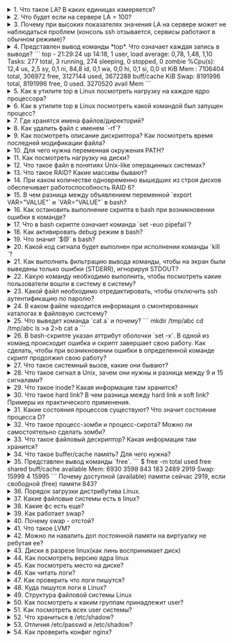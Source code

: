 <details>
<summary>
1. Что такое LA? В каких единицах измеряется?
</summary>
  LA (load average) -- параметр, определяющий среднюю нагрузку на систему за период времени (1 мин, 5 минут, 15 минут). Изменяется в количестве задач на одно ядро процессора. На нагрузку системы также влияет количество задач ввода-вывода и задержка сети. Также влияние на расчета LA оказывает: 1. Технология Hyper-Threading, которая делит одно физическое ядро на 2 логических, 2. Технология Turbo Bust, которая позволяет разгонять тактовую частоту процессора и работать на частоте выше заявленной, т.е. выше номинальной частоты (время на обработку одной задачи уменьшается). 
</details>
<details>
<summary>
2. Что будет если на сервере LA = 100? 
</summary>
  Вероятно, что на сервере будет наблюдаться замедленная работа сервисов, но если параметр LA равен количеству ядер в системе или количеству потоков в системе, то данная нагрузка является нормальной.
</details>
<details>
<summary>
3. Почему при высоких показателях значения LA на сервере может не наблюдаться проблем (консоль ssh отзывается, сервисы работают в обычном режиме)?
</summary>

  На параметр нагрузки LA влияет также и ожидание ввода-вывода (параметр *wa* в утилите *top*) в дисков и задержка сети. Данные параметры могут не влиять на работу основных сервисов в системе, но учитываются при расчете общей нагрузки на систему. 
</details>
<details>
<summary>
4. Представлен вывод команды *top*. Что означает каждая запись в выводе?
   ```
   top - 21:29:24 up 14:18,  1 user,  load average: 0,78, 1,48,   1,10
   Tasks: 277 total,   3 running, 274 sleeping,   0 stopped,      0 zombie
   %Cpu(s): 12,4 us,  2,5 sy,  0,1 ni, 84,8 id,  0,1 wa,  0,0   hi,  0,1 si,  0,0 st
   KiB Mem :  7106404 total,   306972 free,  3127144 used,    3672288 buff/cache
   KiB Swap:  8191996 total,  8191996 free,        0 used.    3270520 avail Mem 
   ```

</summary>

*top* - название утилиты.

*21:29:24* - текущее время системы.

*up 14:18* - сколько часов:минут система работает с момента последнего запуска.

*1 user* - количество пользователей авторизованных в системе.

*load average: 0,78, 1,48, 1,10* - параметр средней нагрузки на систему за период времени 1 минута, 5 минут, 15 минут.

*277 total* - всего процессов в системе.

*3 running* - количество процессов в работе.

*274 sleeping* - количество процессов в состоянии sleeping: ожидает какого-либо события или сигнала.

*0 stopped* - количество приостановленных процессов сигналом STOP или выполнением трассировки.

*0 zombie* - количество зомби-процессов, которые завершили своё выполнение, но присутствующие в системе, чтобы дать родительскому процессу считать свой код завершения.

| Параметр | Описание |
| us (user) | Использование процессора пользовательским процессами |
| sy (system) | Использование процессора системным процессами |
| ni (nice) | Использование процессора процессами с измененным приоритетом с помощью команды nice |
| id (idle) | Простой процессора. Можно сказать, что это свободные ресурсы |
| wa (IO-wait) | Говорит о простое, связанным с вводом/выводом |
| hi (hardware interrupts) | Показывает сколько процессорного времени было потрачено на обслуживание аппаратного прерывания |
| si (software interrupts) | Показывает сколько процессорного времени было потрачено на обслуживание софтверного прерывания |
| st (stolen by the hypervisor) | Показывает сколько процессорного времени было «украдено» гипервизором |

KiB Mem - количество оперативной памяти в кибибайтах (кратно 1024):
*7106404 total* -- всего доступно оперативной памяти в системе,
*306972 free* -- свободно оперативной памяти для использования,
*3127144 used* -- использовано оперативной памяти,
*3672288 buff/cache* -- буферизовано/закешировано оперативной памяти.

*KiB Swap* - количество swap-памяти в кибибайтах (кратно 1024), которые выделено на диске:
*8191996 total* - всего выделено swap-памяти,
*8191996 free* - свободно swap-памяти
*0 used* - использовано swap-памяти,
*3270520 avail Mem* - доступно для использования swap-памяти.
</details>
<details>
<summary>
5. Как в утилите top в Linux посмотреть нагрузку на каждое ядро процессора?

</summary>

  В утилите top нажать `1`, чтобы отобразить все ядра в системе.
</details>
<details>
<summary>
6. Как в утилите top в Linux посмотреть какой командой был запущен процесс?

</summary>

  В утилите top нажать `c`, чтобы отобразить команды, которыми были запущены процессы.
</details>
<details>
<summary>
7. Где хранятся имена файлов/директорий?
</summary>

 - Inodes не содержат имён файлов, только другие метаданные файла. 
 - Каталоги Unix представляют собой списки ассоциативных структур, каждая из которых содержит одно имя файла и один номер индекса.
 - Драйвер файловой системы должен найти каталог, ищущий определенное имя файла, а затем преобразовать имя файла в правильный соответствующий номер индекса.

Таким образом имя файла/директории хранится в информационной структуре каталов.
</details>
<details>
<summary>
8. Как удалить файл с именем `-rf`?

</summary>

```
rm ./-rf
```
</details>
<details>
<summary>
9. Как посмотреть описание дискриптора? Как посмотреть время последней модификации файла?

</summary>

Посмотреть полную информацию по дискриптору возможно командой `stat <path_to_file>`.
Время модификации:
```
stat --format=%y dira
```
</details>
<details>
<summary>
10. Для чего нужна переменная окружения PATH?

</summary>

Переменная окружения PATH содержит абсолютные пути директорий, в которых производится поиск исполняемых файлов при вводе команд
</details>
<details>
<summary>
11. Как посмотреть нагрузку на диски?
</summary>
Установить утилиту `sysstat`, проверить нагрузку на диски `iostat -xtc`.
</details>
<details>
<summary>
12. Что такое файл в понятиях Unix-like операцинных системах?
</summary>

Файлы - это объекты, в которые мы записываем информацию и наши данные, исполняемые файлы, но кроме этих привычных нам понятий здесь есть файлы специального назначения - файлы устройств, файлы туннелей, сокетов и многое другое.

Типы файлов в Linux:
- Обычные файлы, для хранения информации;
- Специальные файлы - для устройств и туннелей;
- Директории.
</details>
<details>
<summary>
13. Что такое RAID? Какие массивы бывают?
</summary>

RAID (Redundant Array of Independent Disks) - избыточный массив независимых дисков, технология виртуализации данных для объединения нескольких физических дисковых устройств в логический модуль для повышения отказоустойчивости и производительности.

В зависимости от количества дисков и класса отказоустойчивости существуют следующие основные типы RAID:
RAID 0:
RAID 1:
RAID 5:
RAID 6:
RAID 10:
</details>
<details>
<summary>
14. При каком количестве одновременно вышедших из строя дисков обеспечивает работоспособность RAID 6?
</summary>
2 диска.
</details>
<details>
<summary>
15. В чем разница между объявлением переменной `export VAR="VALUE"` и `VAR="VALUE"` в bash?
</summary>
При объявлении переменной через export - переменная будет доступна в любых других процессах, при обычном объявлении переменной - переменная будет доступна только в запущенном процессе.
</details>
<details>
<summary>
16. Как остановить выполнение скрипта в bash при возникновении ошибки в команде?
</summary>
Команда `set -e` завершит скрипт с ошибкой, в случае, если в нижеследующем bash коде будет обнаружена ошибка. По-умолчанию bash скрипт продолжает работу, если в ходе выполнения возникла ошибка.
</details>
<details>
<summary>
17. Что в bash скрипте означает команда `set -euo pipefail`?
</summary>
Команда `set` устанавливает аттрибуты оболочки с опеределенных опций.
Опция `-e` - означает, что скрипт будет остановлен, когда произойдет ошибка в ходе его выполнения.
Опция `-u` - означает, что скрипт будет остановлен, если в ходе скрипта, будет обнаружена переменная, которая не определена.
Опция `-o pipefail` - означает, что скрипт будет остановлен, если в ходе пайплайна команд будет выявлена ошибка. 
</details>
<details>
<summary>
18. Как активировать debug режим в bash?
</summary>
Команда `set -x` в начале скрипта активирует вывод в консоль debug информации.
</details>
<details>
<summary>
19. Что значит `$@` в bash?
</summary>
`$@` - все параметры переданные скрипту.
</details>
<details>
<summary>
20. Какой код сигнала будет выполнен при исполнении команды `kill <PID>`?
</summary>
Сигнал SIGTERM (код 15) - это сигнал по-умолчанию отправляемый при вызове команды kill. Это указывает процессу на завершение работы и обычно считается сигналом для использования при чистом завершении работы.
</details>
<details>
<summary>
21. Как выполнить фильтрацию вывода команды, чтобы на экран были выведены только ошибки (STDERR), игнорируя STDOUT?
</summary>
```
cmd 2>&1 >/dev/null | grep pattern
```
</details>
<details>
<summary>
22. Какую команду необходимо выполнить, чтобы посмотреть какие пользователи вошли в систему в систему?
</summary>
Команда `w` покажет список пользователей, которые вошли на сервер.
</details>
<details>
<summary>
23. Какой файл необходимо отредактировать, чтобы отключить ssh аутентификацию по паролю?
</summary>
Необходимо редактировать файл `/etc/ssh/sshd_config`, отвечающий за конфигурацию сервиса ssh.
</details>
<details>
<summary>
24. В каком файле находится информация о смонтированных каталогах в файловую систсему?
</summary>
Файл `/etc/fstab` содержит информацию о смонтированных каталогах в файловую систему. 
</details>
<details>
<summary>
25. Что выведет команда `cat a` и почему?
```
mkdir /tmp/abc
cd /tmp/abc
ls >a 2>b
cat a
```
</summary>
`cat a` выведет
```
a
b
```
Обработка команды идёт справа налево. Сначала создается файл *b*, потом создается файл *a*, команда `ls` отображает список файлов в текущей директории (файлы *a* и *b* уже созданы) в одну колонну и перенаправляет стандартный поток вывода (`>`) в файл *a*, а стандартный поток ошибок `2` в файл *b*. 
</details>
<details>
<summary>
26. В bash-скрипте указан аттрибут оболочки `set -x`. В одной из команд происходит ошибка и скрипт завершает свою работу. Как сделать, чтобы при возникновении ошибки в определенной команде скрипт продолжил свою работу?
</summary>
1 вариант: указать `|| true` после выполнения команды с ошибкой.
```sh
<command with error> || true
```

2 вариант: до выполнения данной команды указать `set +e` для игнорирования ошибок, начиная со следующей строки и после выполнения команды указать `set -e` для завершения работы скрипта в случае ошибки, начиная со следующей строки.
```sh
set -e
<command 1>
<command 2>
set +e
<command 3 wih error>
set -e
```
</details>
<details>
<summary>
27. Что такое системный вызов, какие они бывают?
</summary>
Системный вызов - обращение программы к ядру операционной системы для выполнения какой-либо операции.

В Unix, Unix-like и других POSIX-совместимых операционных системах популярными системными вызовами являются:
- open,
- read,
- write,
- close,
- wait,
- exec, 
- fork,
- exit,
- kill.
</details>
<details>
<summary>
28. Что такое сигнал в Unix, зачем они нужны и разница между 9 и 15 сигналами?
</summary>
Сигнал - в Unix-like операционных системах - асинхронное (в случайное время) уведомление процесса для обработки какого-либо события. Один из основных способов взаимодействия между процессами.

Посылка сигналов от одного процесса к другому обычно осуществляется при помощи системного вызова *kill*. Его первый параметр – PID процесса, которому посылается сигнал; второй параметр – номер сигнала.
```
kill(1111, SIGTERM);
```

Стандарт POSIX определяет 28 сигналов. Некоторые из них:

| Сигнал | Код | Описание |
| SIGTERM | 15 | Сигнал завершения (сигнал по умолчанию для утилиты kill) |
| SIGKILL | 9 | Безусловное завершение |
| SIGSTOP | 23 | Остановка выполнения процесса |
| SIGHUP | 1 | Закрытие терминала (перечитать конфигурацию) |
| SIGINT | 2 | Сигнал прерывания (Ctrl-C) с терминала |
</details>
<details>
<summary>
29. Что такое inode? Какая информация там хранится?
</summary>
Inode (индексный дескриптор) - структура данных, в которой хранятся метаданные файла и перечислены блоки с данными файла. Хранит всю информацию, кроме имени файла и данных. Каждый файл в данном каталоге является записью с именем файла и номером индекса. Вся остальная информация о файле извлекается из таблицы индексов путем ссылки на номер индекса. Номера inodes уникальны на уровне раздела. Каждый раздел как собственная таблица индексов. Если у вас закончились inode, вы не можете создавать новые файлы, даже если у вас есть свободное место на данном разделе.

Inodes хранит метаданные о файле, к которому он относится. Эти метаданные содержат всю информацию об указанном файле.
- Размер.
- Разрешение.
- Владелец/группа.
- Расположение жесткого диска.
- Дата/время.
- Любая другая необходимая информация.
</details>
<details>
<summary>
30. Что такое hard link? В чем разница между hard link и soft link? Примеры их практического применения.
</summary>
**Hard link**:
Ссылка на файл в файловой системе с использованием такого же inode идентификатора, как у файла, на который ссылаемся.
Создадим файл *realFile*.
```
touch realFile
```
Создадим hard link командой `ln <целевой_файл> <файл_ссылка>`:
```
ln realFile hardLink
```
Проверим, что inode у файла *realFile* и hard ссылке *hardLink* имеют одинаковый идентификатор.
```
$ ls -li
итого 0
2359720 -rw-r--r-- 2 rmntrvn rmntrvn 0 апр 25 23:24 hardLink
2359720 -rw-r--r-- 2 rmntrvn rmntrvn 0 апр 25 23:24 realFile
```
Как видно realFile и hardLink имеют одинаковый идентификатор inode.

**Soft link**: 
Создадим soft ссылку на файл *realFile*.
```
ln -s realFile softLink
```
Проверим, что чистовой идентификатор *softLink* отличается от числового идентификатора *realFile*.
```
$ ls -li
итого 0
2359720 -rw-r--r-- 2 rmntrvn rmntrvn 0 апр 25 23:24 hardLink
2359720 -rw-r--r-- 2 rmntrvn rmntrvn 0 апр 25 23:24 realFile
2366763 lrwxrwxrwx 1 rmntrvn rmntrvn 8 апр 25 23:29 softLink -> realFile
```

Некоторые нюансы:
- Soft ссылки используют различные номера inode, чем основные файлы.
- Soft ссылки становятся полезными, если исходный файл был удален.
- Soft ссылки могут быть созданы из каталогов.
- Soft ссылка может быть создана на пересечении файловых систем.

- Hard ссылка может размещаться только на том же логическом разделе, что и оригинальный файл. Это связано с независимой идентификацией файлов на разных разделах.
- Создание жестких ссылок не поддерживается для папок — только для файлов.
- Файловая система должна поддерживать работу с hard ссылками.
</details>
<details>
<summary>
31. Какие состояния процессов существуют? Что значит состояние процесса D?
</summary>
|                   Статус                |                Описание                 |
|             R (running or runnable)     |    Выполняется или готов к выполнению   |
|           D (uninterruptible  sleep)    |          Ожидает записи на диск         |
|             S (interruptible sleep)     |            `Неактивен (< 20 s)`           |
|        T (stopped by job control signal)|  Остановлен или трассируется отладчиком |
|                   Z (zombie)            |                  зомби                  |
| W (paging (not valid since the 2.6.xx)) |         Процесс выгружен на диск        |
|                        `>`                | Процесс имеет повышенный приоритет nice |
|                        N                | Процесс имеет пониженный приоритет nice |
|                   L (locked)            |  Некоторые страницы блокированы в ядре  |
|                        s                |     Процесс является лидеров сеанса     |
</details>
<details>
<summary>
32. Что такое процесс-зомби и процесс-сирота? Можно ли самостоятельно сделать зомби?
</summary>
*Процесс-зомби* - дочерний процесс в Unix-системе, завершивший своё выполнение, но ещё присутствующий в списке процессов операционной системы, чтобы дать родительскому процессу считать код завершения.

Удаление зомби возлагается на родительский процесс или системный вызов `wait()` также может это выполнить, поэтому перед ее вызовом не нужно проверять, продолжает ли выполняться требуемый дочерний процесс. Если родительский процесс не удалит своих потомков, то они останутся в состоянии зомби.

Убить зомби-процесс невозможно. Чтобы убить зомби-процесс нужно найти родительский процесс и завершить его или перезапустить. Найти зомби-процессы и их родителей можно следующей командой:
```
ps ajx | grep -w Z
```
PID'ы процессов родителей в 3 колонке. Убить процесс следующей командой:
```
kill -9 <PID процесса родителя>
```

*Процесс-сирота* — в семействе операционных систем UNIX вспомогательный процесс, чей основной процесс (или связь с ним) был завершен нештатно (не подав сигнала на завершение работы).

---

Отличие в том, что процесс-сирота (orphan process) всё еще активен. Его родительский процесс был по какой-либо причине прерван, и сирота теперь переходит под руководство init, чей ID процесса равен 1. PPID orphan процесса получит значение 1. Пользователь также может создать подобный процесс, отсоединив его от терминала. Сиротские процессы используют много ресурсов, их легко найти с помощью top или htop.

В отличии от процесса-сироты, зомби-процесс неактивен, но контролируется родительским процессом, пока тот не решит, что статус выхода дочерних процессов больше не нужен. Он не использует ресурсы и не может быть запланирован для выполнения. Иногда родительский процесс удерживает дочерний процесс в состоянии зомби, чтобы гарантировать, что будущие дочерние процессы не получат тот же PID. Если вы уничтожите родителя зомби-процесса, зомби-процесс тоже умрет. Для этого найдите родительский PID (PPID) зомби и отправьте ему сигнал SIGCHLD (17): kill -17 ppid.
</details>
<details>
<summary>
33. Что такое файловый дескриптор? Какая информация там хранится?
</summary>
*Файловый дескриптор* - неотрицательное целое число, которое используется в интерфейсе между пространством пользователя и пространством ядра (kernel) для идентификации ресурсов файла / сокета. Когда создаётся новый поток ввода-вывода, ядро возвращает процессу, создавшему поток ввода-вывода, его файловый дескриптор. 
</details>
<details>
<summary>
34. Что такое buffer/cache память? Для чего нужна?
</summary>
buff/cache память - рассчитанная память, которая зарезервирована, но может быть освобождена при необходимости и используется для быстрого доступа программами к данным, которые находятся в оперативной памяти (быстрой памяти).

buffers — буферы в памяти — страницы памяти, зарезервированные системой для выделения их процессам, когда они затребуют этого, так же известна как heap-memory;
cached — файлы, которые недавно были использованы системой/процессами и хранящиеся в памяти на случай если вскоре они снова потребуются.
</details>
<details>
<summary>
35. Представлен вывод команды `free`.
```
$ free -m
              total        used        free      shared  buff/cache   available
Mem:           6930        3598         843         183        2489        2919
Swap:         15999           4       15995
```
Почему доступной (available) памяти сейчас 2919, если свободной (free) памяти 843?
</summary>
- Total. Эта цифра представляет всю существующую память.
- Used вычисление общего значения оперативной памяти системы за вычетом выделенной свободной, разделяемой, буферной и кэш-памяти.
```
used = total - free - buff/cache
```
- Free – свободная память в системе.
- Shared – память, используемая (преимущественно) в tmpfs
- Buffer, и Cache идентифицируют память, используемую для нужд ядра / операционной системы. Буфер и кеш складываются вместе, а сумма указывается в разделе «buff/cache».
- Available – примерное количество оперативной памяти, доступное для запуска новых приложений без использования ими раздела подкачки. В отличие от поля free, это поле принимает в расчёт страницу cache и также то, что не вся рекуперируемая (пригодная для повторного использования) память будет возвращена для рекуперации из-за того, что элементы используются в данный момент.
</details>
<details>
<summary>
36. Порядок загрузки дистрибутива Linux.
</summary>
1. Включение компьютера кнопкой.
2. Загрузить BIOS / UEFI из NVRAM.
3. Собрать сведения об аппаратуре.
4. Выбрать устройства для запуска (диск, сеть).
5. Идентифицировать системный раздел EFI.
6. Загрузить BIOS / UEFI из NVRAM.
7. Определить какое ядро загрузить.
8. Загрузить ядро.
9. Создать структуры данных ядра.
10. Запустить init / systemd как PID 1.
11. Выполнить сценарии запуска.
12. Запустить систему.
</details>
<details>
<summary>
37. Какие файловые системы есть в linux?
</summary>
журналируемые и не журналируемые (Определить тип можно при помощи команды file -s. ФС первого типа ведут логи, фиксируя в отдельном файле информацию о действиях пользователя и план проверки системы. За счёт логирования система получается более устойчивой к сбоям. ФС второго типа не имеют логов. Они обладают хорошим быстродействием, но более уязвимы, так как не обеспечивают сохранность данных.)
    Ext2; не журналируемая, часто используется на флеш-картах и твердотельных накопителях (SSD), SSD живет дольше.
    Ext3; журналируемая, совместима с Ext2, существует возможность восстановления удаленных файлов или восстановления файловой системы, макс. размер 16 ТБ, один файл 2тб.
    Ext4; основная система сейчас. журналируемая, совместима с Ext3, макс размер 1 экзБ, 1 файл 16тб. Неограниченное кол-во каталогов. Поддержка шифрования, поддержка по умолчанию во многих дистрибутивах, не подвержена фрагментации, лимитов достаточно пользователю и серверу.
    JFS; система IBM, поддерживается логирование изменений из коробки. При каждом изменении файла система записывает определенные метаданные в зарезервированную область файловой системы. Фактическая операция записи выполняется только после изменения метаданных в журнале. Устарела?
    ReiserFS; журналируемая файловая система, преимуществ перед Ext4 нет. Поддерживает конфигурируемое блочное перераспределение — возможность упаковки нескольких небольших файлов в один блок во избежание фрагментации и потери дискового пространства.
    XFS; журналируемая, изначально придумана для RAID массивов больших объемов.
    Btrfs; Btrfs — это современная файловая система для Linux, использующая принцип «копирование при записи» (CoW), направленная на реализацию дополнительных функций с особым упором на отказоустойчивость, восстановление и простоту администрирования
    ZFS лицензированный аналог Btrfs.
</details>
<details>
<summary>
38. Какие фс есть еще?
</summary>
tmpfs. Записывает данные в оперативную память, создавая блочное устройство требуемого размера, которое затем подключают к папке. 
procfs. Отвечает за хранение информации о системных процессах и ядре. 
sysfs. Управляет настройками ядра ОС.
</details>
<details>
<summary>
39. Как работает swap?
</summary>
swap - это механизм виртуальной памяти, при котором часть данных из ОЗУ перемещается на хранение на HDD/SSD. Часть перативной памяти выгружется в файл подкачки со своей ФС, освобождая место в оперативе для необходимого процесса.
</details>
<details>
<summary>
40. Почему swap - отстой?
</summary>
Если использовать его для экстренного расширения памяти - отстой, т.к. работает сильно медленнее ОЗУ и при обращении к данным в свопе работает снова через ОЗУ. Если выгрузить данные "спящих" процессов с малой нагрузкой - будет работать хорошо.
</details>
<details>
<summary>
41. Что такое LVM? 
</summary>
Это дополнительный слой абстракции от железа, позволяющий собрать кучи разнородных дисков в один, и затем снова разбить этот один именно так как нам хочется.
</details>
<details>
<summary>
42. Можно ли навалить доп постоянной памяти на виртуалку не ребутая ее?
</summary>
Можно. Кратко: надо расширить объем диска в VM, затем расширить в гостевой ОС. `sudo vgextend <PV Name>`
`sudo lvresize <LV Path> -L +<объем, который нужно добавить>`
`sudo resize2fs /dev/mapper/ubuntu—vg-ubuntu--lv `
</details>
<details>
<summary>
43. Диски в разрезе linux(как линь воспринимает диск)
</summary>
Диск воспринимается как блочное устройство. Диск лежит в /dev/sda(b)(c) и тп. Диску необходимо задать разделы, тип файловой системы и точку монтирования. посмотреть диски lsblk. список разделов fdisk -l.  
</details>
<details>
<summary>
44. Как посмотреть версию ядра linux
</summary>
Командой uname -a, либо командой hostnamectl.
</details>
<details>
<summary>
45. Как посмотреть место на диске?
</summary>
Командой df
df -h показывает дисковое пространство в удобочитаемом формате

df -a показывает полное использование диска файловой системой, даже если в поле «Available» установлено значение 0

df -i показывает используемые и свободное место
</details>
<details>
<summary>
46. Как читать логи?
</summary>
Командой tail (последние 10 строк)
Командой head (первые 10 строк) -n N (покажет N строк конца файла)
tail -f (показывает последние записи в реальном времени)
</details>
<details>
<summary>
47. Как проверить что логи пишутся?
</summary>
Командой tail -f
</details>
<details>
<summary>
48. Куда пишутся логи в Linux?
</summary>
/var/log
</details>
<details>
<summary>
49. Структура файловой системы Linux
</summary>
/ — корень

/bin — бинарные файлы пользователя

/sbin — системные исполняемые файлы

/etc - конфигурационные файлы всех программ, которые установлены в системе

/dev — файлы устройств

/proc — информация о процессах

/var — переменные файлы
• /var/log — файлы логов;
• /var/lib — базы данных;
• /var/lock — файлы блокировок;
• /var/mail — почта;
• /var/spool — принтер, печать;
• /var/run — pid процессов.

/tmp - временные файлы

/usr — программы пользователя

• /usr/bin/ — исполняемые файлы
• /usr/sbin/ — бинарные файлы программ, предназначенных для системного администрирования 
• /usr/lib/ — библиотеки для программ
• /usr/local — файлы пользователя (программы, библиотеки и настройки, созданные пользователем).

/home — домашняя папка

/boot — файлы загрузчика

/lib — системные библиотеки

/opt — дополнительные программы

/mnt — монтирование

/media — съемные носители

/srv — Файлы сервисов и серверов. Как пример — web-сервер Apache.

/run — процессы

/sys — информация о системе
</details>
<details>
<summary>
50. Как посмотреть к каким группам принадлежит user?
</summary>
id user
</details>
<details>
<summary>
51. Как посмотреть всех user системы?
</summary>
cat /etc/passwd

Пользователи с ID меньше 1000 - системные, они были созданы во время установки некоторых сервисов для более безопасной их работы.
</details>
<details>
<summary>
52. Что храниться в /etc/shadow?
</summary>
Это зашифрованный файл паролей, в котором хранится зашифрованная информация о паролях для учетных записей пользователей. В дополнение к хранению зашифрованного пароля файл /etc/shadow хранит дополнительную информацию о сроке действия или истечении срока действия пароля
</details>
<details>
<summary>
53. Отличия /etc/passwd и /etc/shadow?
</summary>
Файл /etc/passwd доступен для чтения по словам, а это означает, что любой пользователь может его прочитать, но файл /etc/shadow доступен для чтения только учетной записи root.
</details>
<details>
<summary>
54. Как проверить конфиг nginx?
</summary>
Чтобы проверить на ошибки конфиг nginx, нужно использовать опцию -t.

Опция -t заставит nginx проверить конфигурационный файл на корректный синтаксис и наличие ошибок, и затем попытается открыть файлы, указанные в конфигурации.

Для проверки конфига nginx на ошибки, используйте команду:

 nginx -c /usr/local/etc/nginx/nginx.conf -t

Опция -c /path/to/config/file указывает, какой конфигурационный файл nginx должен использовать вместо используемого по-умолчанию.
</details>

